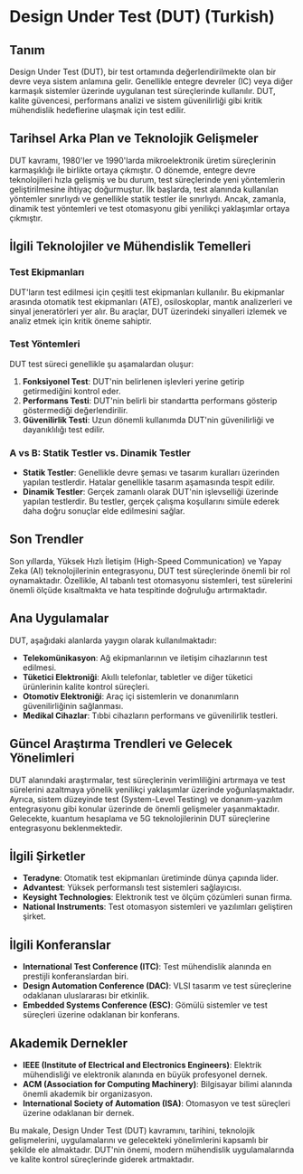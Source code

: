 # Design Under Test (DUT) (Turkish)

## Tanım

Design Under Test (DUT), bir test ortamında değerlendirilmekte olan bir devre veya sistem anlamına gelir. Genellikle entegre devreler (IC) veya diğer karmaşık sistemler üzerinde uygulanan test süreçlerinde kullanılır. DUT, kalite güvencesi, performans analizi ve sistem güvenilirliği gibi kritik mühendislik hedeflerine ulaşmak için test edilir.

## Tarihsel Arka Plan ve Teknolojik Gelişmeler

DUT kavramı, 1980'ler ve 1990'larda mikroelektronik üretim süreçlerinin karmaşıklığı ile birlikte ortaya çıkmıştır. O dönemde, entegre devre teknolojileri hızla gelişmiş ve bu durum, test süreçlerinde yeni yöntemlerin geliştirilmesine ihtiyaç doğurmuştur. İlk başlarda, test alanında kullanılan yöntemler sınırlıydı ve genellikle statik testler ile sınırlıydı. Ancak, zamanla, dinamik test yöntemleri ve test otomasyonu gibi yenilikçi yaklaşımlar ortaya çıkmıştır.

## İlgili Teknolojiler ve Mühendislik Temelleri

### Test Ekipmanları

DUT'ların test edilmesi için çeşitli test ekipmanları kullanılır. Bu ekipmanlar arasında otomatik test ekipmanları (ATE), osiloskoplar, mantık analizerleri ve sinyal jeneratörleri yer alır. Bu araçlar, DUT üzerindeki sinyalleri izlemek ve analiz etmek için kritik öneme sahiptir.

### Test Yöntemleri

DUT test süreci genellikle şu aşamalardan oluşur:

1. **Fonksiyonel Test**: DUT'nin belirlenen işlevleri yerine getirip getirmediğini kontrol eder.
2. **Performans Testi**: DUT'nin belirli bir standartta performans gösterip göstermediği değerlendirilir.
3. **Güvenilirlik Testi**: Uzun dönemli kullanımda DUT'nin güvenilirliği ve dayanıklılığı test edilir.

### A vs B: Statik Testler vs. Dinamik Testler

- **Statik Testler**: Genellikle devre şeması ve tasarım kuralları üzerinden yapılan testlerdir. Hatalar genellikle tasarım aşamasında tespit edilir.
- **Dinamik Testler**: Gerçek zamanlı olarak DUT'nin işlevselliği üzerinde yapılan testlerdir. Bu testler, gerçek çalışma koşullarını simüle ederek daha doğru sonuçlar elde edilmesini sağlar.

## Son Trendler

Son yıllarda, Yüksek Hızlı İletişim (High-Speed Communication) ve Yapay Zeka (AI) teknolojilerinin entegrasyonu, DUT test süreçlerinde önemli bir rol oynamaktadır. Özellikle, AI tabanlı test otomasyonu sistemleri, test sürelerini önemli ölçüde kısaltmakta ve hata tespitinde doğruluğu artırmaktadır.

## Ana Uygulamalar

DUT, aşağıdaki alanlarda yaygın olarak kullanılmaktadır:

- **Telekomünikasyon**: Ağ ekipmanlarının ve iletişim cihazlarının test edilmesi.
- **Tüketici Elektroniği**: Akıllı telefonlar, tabletler ve diğer tüketici ürünlerinin kalite kontrol süreçleri.
- **Otomotiv Elektroniği**: Araç içi sistemlerin ve donanımların güvenilirliğinin sağlanması.
- **Medikal Cihazlar**: Tıbbi cihazların performans ve güvenilirlik testleri.

## Güncel Araştırma Trendleri ve Gelecek Yönelimleri

DUT alanındaki araştırmalar, test süreçlerinin verimliliğini artırmaya ve test sürelerini azaltmaya yönelik yenilikçi yaklaşımlar üzerinde yoğunlaşmaktadır. Ayrıca, sistem düzeyinde test (System-Level Testing) ve donanım-yazılım entegrasyonu gibi konular üzerinde de önemli gelişmeler yaşanmaktadır. Gelecekte, kuantum hesaplama ve 5G teknolojilerinin DUT süreçlerine entegrasyonu beklenmektedir.

## İlgili Şirketler

- **Teradyne**: Otomatik test ekipmanları üretiminde dünya çapında lider.
- **Advantest**: Yüksek performanslı test sistemleri sağlayıcısı.
- **Keysight Technologies**: Elektronik test ve ölçüm çözümleri sunan firma.
- **National Instruments**: Test otomasyon sistemleri ve yazılımları geliştiren şirket.

## İlgili Konferanslar

- **International Test Conference (ITC)**: Test mühendislik alanında en prestijli konferanslardan biri.
- **Design Automation Conference (DAC)**: VLSI tasarım ve test süreçlerine odaklanan uluslararası bir etkinlik.
- **Embedded Systems Conference (ESC)**: Gömülü sistemler ve test süreçleri üzerine odaklanan bir konferans.

## Akademik Dernekler

- **IEEE (Institute of Electrical and Electronics Engineers)**: Elektrik mühendisliği ve elektronik alanında en büyük profesyonel dernek.
- **ACM (Association for Computing Machinery)**: Bilgisayar bilimi alanında önemli akademik bir organizasyon.
- **International Society of Automation (ISA)**: Otomasyon ve test süreçleri üzerine odaklanan bir dernek.

Bu makale, Design Under Test (DUT) kavramını, tarihini, teknolojik gelişmelerini, uygulamalarını ve gelecekteki yönelimlerini kapsamlı bir şekilde ele almaktadır. DUT'nin önemi, modern mühendislik uygulamalarında ve kalite kontrol süreçlerinde giderek artmaktadır.